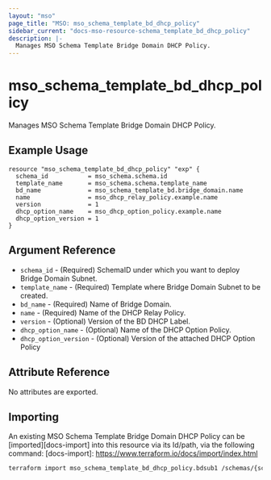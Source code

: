 ```yaml
---
layout: "mso"
page_title: "MSO: mso_schema_template_bd_dhcp_policy"
sidebar_current: "docs-mso-resource-schema_template_bd_dhcp_policy"
description: |-
  Manages MSO Schema Template Bridge Domain DHCP Policy.
---
```


# mso_schema_template_bd_dhcp_policy #

Manages MSO Schema Template Bridge Domain DHCP Policy.

## Example Usage ##

```hcl
resource "mso_schema_template_bd_dhcp_policy" "exp" {
  schema_id           = mso_schema.schema.id
  template_name       = mso_schema.schema.template_name
  bd_name             = mso_schema_template_bd.bridge_domain.name
  name                = mso_dhcp_relay_policy.example.name
  version             = 1
  dhcp_option_name    = mso_dhcp_option_policy.example.name
  dhcp_option_version = 1
}
```

## Argument Reference ##

* `schema_id` - (Required) SchemaID under which you want to deploy Bridge Domain Subnet.
* `template_name` - (Required) Template where Bridge Domain Subnet to be created.
* `bd_name` - (Required) Name of Bridge Domain.
* `name` - (Required) Name of the DHCP Relay Policy.
* `version` - (Optional) Version of the BD DHCP Label.
* `dhcp_option_name` - (Optional) Name of the DHCP Option Policy.
* `dhcp_option_version` - (Optional) Version of the attached DHCP Option Policy

## Attribute Reference ##

No attributes are exported.

## Importing ##

An existing MSO Schema Template Bridge Domain DHCP Policy can be [imported][docs-import] into this resource via its Id/path, via the following command: [docs-import]: <https://www.terraform.io/docs/import/index.html>

```bash
terraform import mso_schema_template_bd_dhcp_policy.bdsub1 /schemas/{schema_id}/templates/{template_name}/bds/{bd_name}/dhcpLabels/{dhcp_relay_policy_name}
```